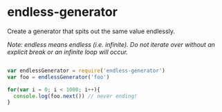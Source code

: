 # endless-generator

Create a generator that spits out the same value endlessly.

*Note: endless means endless (i.e. infinite). Do not iterate over without an
explicit break or an infinite loop will occur.*

```javascript

var endlessGenerator = require('endless-generator')
var foo = endlessGenerator('foo')

for(var i = 0; i < 1000; i++){
  console.log(foo.next()) // never ending!
}

```
